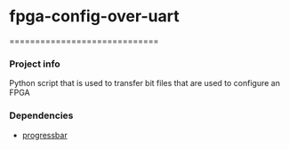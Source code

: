# fpga-config-over-uart
=============================
### Project info
Python script that is used to transfer bit files that are used to configure an FPGA

### Dependencies
- [progressbar](https://pypi.python.org/pypi/progressbar)

